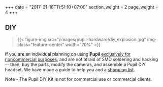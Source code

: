 +++
date = "2017-01-18T11:51:10+07:00"
section_weight = 2
page_weight = 4
+++

## DIY

> {{< figure-img src="/images/pupil-hardware/diy_explosion.jpg" img-class="feature-center" width="70%" >}}

If you are an individual planning on using **Pupil** [exclusively for noncommercial purposes](#license), and are not afraid of SMD soldering and hacking -- then, buy the parts, modify the cameras, and assemble a Pupil DIY headset. We have made a guide to help you and a [shopping list](https://docs.google.com/spreadsheet/pub?key=0Al-zbr5hUFxPdEdJY1Z0dGRXU18yU0JxTVQ3THBOZFE&single=true&gid=0&output=html). 
  
<aside class="notice">Note - The Pupil DIY Kit is not for commercial use or commercial clients.</aside>
